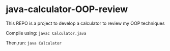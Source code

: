 # java-calculator-OOP-review
This REPO is a project to develop a calculator to review my OOP techniques 


Compile using:
```javac Calculator.java```

Then,run:
```java Calculator```
